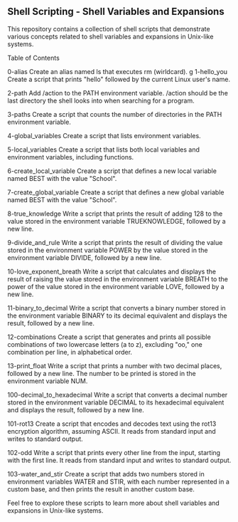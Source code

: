 ## Shell Scripting - Shell Variables and Expansions

This repository contains a collection of shell scripts that demonstrate various concepts related to shell variables and expansions in Unix-like systems.

Table of Contents

0-alias
Create an alias named ls that executes rm (wirldcard).
g
1-hello_you
Create a script that prints "hello" followed by the current Linux user's name.

2-path
Add /action to the PATH environment variable. /action should be the last directory the shell looks into when searching for a program.

3-paths
Create a script that counts the number of directories in the PATH environment variable.

4-global_variables
Create a script that lists environment variables.

5-local_variables
Create a script that lists both local variables and environment variables, including functions.

6-create_local_variable
Create a script that defines a new local variable named BEST with the value "School".

7-create_global_variable
Create a script that defines a new global variable named BEST with the value "School".

8-true_knowledge
Write a script that prints the result of adding 128 to the value stored in the environment variable TRUEKNOWLEDGE, followed by a new line.

9-divide_and_rule
Write a script that prints the result of dividing the value stored in the environment variable POWER by the value stored in the environment variable DIVIDE, followed by a new line.

10-love_exponent_breath
Write a script that calculates and displays the result of raising the value stored in the environment variable BREATH to the power of the value stored in the environment variable LOVE, followed by a new line.

11-binary_to_decimal
Write a script that converts a binary number stored in the environment variable BINARY to its decimal equivalent and displays the result, followed by a new line.

12-combinations
Create a script that generates and prints all possible combinations of two lowercase letters (a to z), excluding "oo," one combination per line, in alphabetical order.

13-print_float
Write a script that prints a number with two decimal places, followed by a new line. The number to be printed is stored in the environment variable NUM.

100-decimal_to_hexadecimal
Write a script that converts a decimal number stored in the environment variable DECIMAL to its hexadecimal equivalent and displays the result, followed by a new line.

101-rot13
Create a script that encodes and decodes text using the rot13 encryption algorithm, assuming ASCII. It reads from standard input and writes to standard output.

102-odd
Write a script that prints every other line from the input, starting with the first line. It reads from standard input and writes to standard output.

103-water_and_stir
Create a script that adds two numbers stored in environment variables WATER and STIR, with each number represented in a custom base, and then prints the result in another custom base.


Feel free to explore these scripts to learn more about shell variables and expansions in Unix-like systems.

